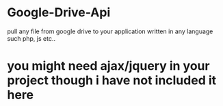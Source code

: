 # Google-Drive-Api
pull any file from google drive to your application written in any language such php, js etc..

# you might need ajax/jquery in your project though i have not included it here
